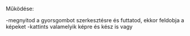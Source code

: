 Működése:

-megnyitod a gyorsgombot szerkesztésre és futtatod, ekkor feldobja a képeket
-kattints valamelyik képre és kész is vagy
